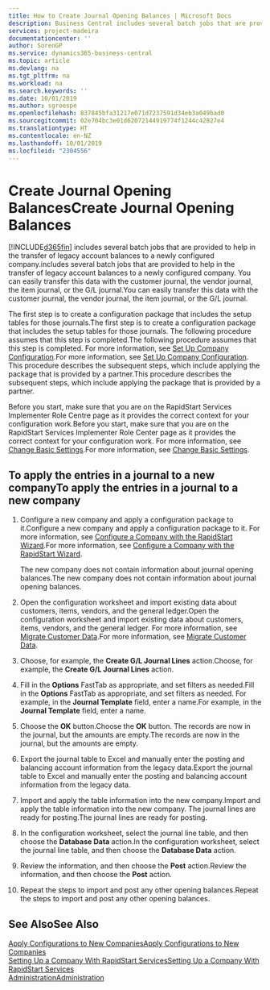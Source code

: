 ```yaml
---
title: How to Create Journal Opening Balances | Microsoft Docs
description: Business Central includes several batch jobs that are provided to help in the transfer of legacy account balances to a newly configured company. You can easily transfer this data with journals postings.
services: project-madeira
documentationcenter: ''
author: SorenGP
ms.service: dynamics365-business-central
ms.topic: article
ms.devlang: na
ms.tgt_pltfrm: na
ms.workload: na
ms.search.keywords: ''
ms.date: 10/01/2019
ms.author: sgroespe
ms.openlocfilehash: 837845bfa31217e071d7237591d34eb3a049bad0
ms.sourcegitcommit: 02e704bc3e01d62072144919774f1244c42827e4
ms.translationtype: HT
ms.contentlocale: en-NZ
ms.lasthandoff: 10/01/2019
ms.locfileid: "2304556"
---
```

# <a name="create-journal-opening-balances"></a><span data-ttu-id="9ee19-104">Create Journal Opening Balances</span><span class="sxs-lookup"><span data-stu-id="9ee19-104">Create Journal Opening Balances</span></span>
[!INCLUDE[d365fin](includes/d365fin_md.md)] <span data-ttu-id="9ee19-105">includes several batch jobs that are provided to help in the transfer of legacy account balances to a newly configured company.</span><span class="sxs-lookup"><span data-stu-id="9ee19-105">includes several batch jobs that are provided to help in the transfer of legacy account balances to a newly configured company.</span></span> <span data-ttu-id="9ee19-106">You can easily transfer this data with the customer journal, the vendor journal, the item journal, or the G/L journal.</span><span class="sxs-lookup"><span data-stu-id="9ee19-106">You can easily transfer this data with the customer journal, the vendor journal, the item journal, or the G/L journal.</span></span>

<span data-ttu-id="9ee19-107">The first step is to create a configuration package that includes the setup tables for those journals.</span><span class="sxs-lookup"><span data-stu-id="9ee19-107">The first step is to create a configuration package that includes the setup tables for those journals.</span></span> <span data-ttu-id="9ee19-108">The following procedure assumes that this step is completed.</span><span class="sxs-lookup"><span data-stu-id="9ee19-108">The following procedure assumes that this step is completed.</span></span> <span data-ttu-id="9ee19-109">For more information, see [Set Up Company Configuration](admin-set-up-company-configuration.md).</span><span class="sxs-lookup"><span data-stu-id="9ee19-109">For more information, see [Set Up Company Configuration](admin-set-up-company-configuration.md).</span></span> <span data-ttu-id="9ee19-110">This procedure describes the subsequent steps, which include applying the package that is provided by a partner.</span><span class="sxs-lookup"><span data-stu-id="9ee19-110">This procedure describes the subsequent steps, which include applying the package that is provided by a partner.</span></span>  

<span data-ttu-id="9ee19-111">Before you start, make sure that you are on the RapidStart Services Implementer Role Centre page as it provides the correct context for your configuration work.</span><span class="sxs-lookup"><span data-stu-id="9ee19-111">Before you start, make sure that you are on the RapidStart Services Implementer Role Center page as it provides the correct context for your configuration work.</span></span> <span data-ttu-id="9ee19-112">For more information, see [Change Basic Settings](ui-change-basic-settings.md).</span><span class="sxs-lookup"><span data-stu-id="9ee19-112">For more information, see [Change Basic Settings](ui-change-basic-settings.md).</span></span>

## <a name="to-apply-the-entries-in-a-journal-to-a-new-company"></a><span data-ttu-id="9ee19-113">To apply the entries in a journal to a new company</span><span class="sxs-lookup"><span data-stu-id="9ee19-113">To apply the entries in a journal to a new company</span></span>  
1. <span data-ttu-id="9ee19-114">Configure a new company and apply a configuration package to it.</span><span class="sxs-lookup"><span data-stu-id="9ee19-114">Configure a new company and apply a configuration package to it.</span></span> <span data-ttu-id="9ee19-115">For more information, see [Configure a Company with the RapidStart Wizard](admin-how-to-configure-a-company-with-the-rapidstart-wizard.md).</span><span class="sxs-lookup"><span data-stu-id="9ee19-115">For more information, see [Configure a Company with the RapidStart Wizard](admin-how-to-configure-a-company-with-the-rapidstart-wizard.md).</span></span>  

    <span data-ttu-id="9ee19-116">The new company does not contain information about journal opening balances.</span><span class="sxs-lookup"><span data-stu-id="9ee19-116">The new company does not contain information about journal opening balances.</span></span>  

2. <span data-ttu-id="9ee19-117">Open the configuration worksheet and import existing data about customers, items, vendors, and the general ledger.</span><span class="sxs-lookup"><span data-stu-id="9ee19-117">Open the configuration worksheet and import existing data about customers, items, vendors, and the general ledger.</span></span> <span data-ttu-id="9ee19-118">For more information, see [Migrate Customer Data](admin-migrate-customer-data.md).</span><span class="sxs-lookup"><span data-stu-id="9ee19-118">For more information, see [Migrate Customer Data](admin-migrate-customer-data.md).</span></span>  
3. <span data-ttu-id="9ee19-119">Choose, for example, the **Create G/L Journal Lines** action.</span><span class="sxs-lookup"><span data-stu-id="9ee19-119">Choose, for example, the **Create G/L Journal Lines** action.</span></span>  
4. <span data-ttu-id="9ee19-120">Fill in the **Options** FastTab as appropriate, and set filters as needed.</span><span class="sxs-lookup"><span data-stu-id="9ee19-120">Fill in the **Options** FastTab as appropriate, and set filters as needed.</span></span> <span data-ttu-id="9ee19-121">For example, in the **Journal Template** field, enter a name.</span><span class="sxs-lookup"><span data-stu-id="9ee19-121">For example, in the **Journal Template** field, enter a name.</span></span>  
5. <span data-ttu-id="9ee19-122">Choose the **OK** button.</span><span class="sxs-lookup"><span data-stu-id="9ee19-122">Choose the **OK** button.</span></span> <span data-ttu-id="9ee19-123">The records are now in the journal, but the amounts are empty.</span><span class="sxs-lookup"><span data-stu-id="9ee19-123">The records are now in the journal, but the amounts are empty.</span></span>  
6. <span data-ttu-id="9ee19-124">Export the journal table to Excel and manually enter the posting and balancing account information from the legacy data.</span><span class="sxs-lookup"><span data-stu-id="9ee19-124">Export the journal table to Excel and manually enter the posting and balancing account information from the legacy data.</span></span>
7. <span data-ttu-id="9ee19-125">Import and apply the table information into the new company.</span><span class="sxs-lookup"><span data-stu-id="9ee19-125">Import and apply the table information into the new company.</span></span> <span data-ttu-id="9ee19-126">The journal lines are ready for posting.</span><span class="sxs-lookup"><span data-stu-id="9ee19-126">The journal lines are ready for posting.</span></span>  
8. <span data-ttu-id="9ee19-127">In the configuration worksheet, select the journal line table, and then choose the **Database Data** action.</span><span class="sxs-lookup"><span data-stu-id="9ee19-127">In the configuration worksheet, select the journal line table, and then choose the **Database Data** action.</span></span>  
9. <span data-ttu-id="9ee19-128">Review the information, and then choose the **Post** action.</span><span class="sxs-lookup"><span data-stu-id="9ee19-128">Review the information, and then choose the **Post** action.</span></span>  
10. <span data-ttu-id="9ee19-129">Repeat the steps to import and post any other opening balances.</span><span class="sxs-lookup"><span data-stu-id="9ee19-129">Repeat the steps to import and post any other opening balances.</span></span>  

## <a name="see-also"></a><span data-ttu-id="9ee19-130">See Also</span><span class="sxs-lookup"><span data-stu-id="9ee19-130">See Also</span></span>  
[<span data-ttu-id="9ee19-131">Apply Configurations to New Companies</span><span class="sxs-lookup"><span data-stu-id="9ee19-131">Apply Configurations to New Companies</span></span>](admin-apply-configuration-to-new-companies.md)  
[<span data-ttu-id="9ee19-132">Setting Up a Company With RapidStart Services</span><span class="sxs-lookup"><span data-stu-id="9ee19-132">Setting Up a Company With RapidStart Services</span></span>](admin-set-up-a-company-with-rapidstart.md)  
[<span data-ttu-id="9ee19-133">Administration</span><span class="sxs-lookup"><span data-stu-id="9ee19-133">Administration</span></span>](admin-setup-and-administration.md)
